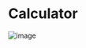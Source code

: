 ﻿# Calculator
![image](https://github.com/Anti-RakPro/Calculator-KvitD-/assets/57501550/2d4f9290-19f4-4dce-a994-abf6945b2d71)

